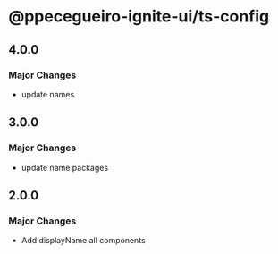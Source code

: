 # @ppecegueiro-ignite-ui/ts-config

## 4.0.0

### Major Changes

- update names

## 3.0.0

### Major Changes

- update name packages

## 2.0.0

### Major Changes

- Add displayName all components
